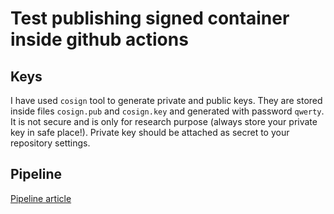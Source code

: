 # Test publishing signed container inside github actions

## Keys

I have used `cosign` tool to generate private and public keys.
They are stored inside files `cosign.pub` and `cosign.key` and generated with password `qwerty`.
It is not secure and is only for research purpose (always store your private key in safe place!).
Private key should be attached as secret to your repository settings.

## Pipeline

[Pipeline article](https://dev.to/n3wt0n/sign-your-container-images-with-cosign-github-actions-and-github-container-registry-3mni)


